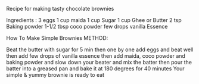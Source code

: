 Recipe for making tasty chocolate brownies

Ingredients :
3 eggs
1 cup maida
1 cup Sugar
1 cup Ghee or Butter
2 tsp Baking powder
1-1/2 tbsp coco powder
few drops vanilla Essence


How To Make Simple Brownies
METHOD:

Beat the butter with sugar for 5 min then one by one add eggs and beat well then add few drops of vanilla essence then add maida, coco powder and baking powder and slow down your beater and mix the batter then pour the batter into a greased pan and bake it at 180 degrees for 40 minutes
Your simple & yummy brownie is ready to eat
